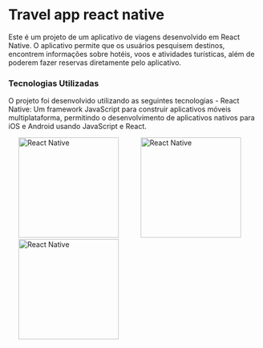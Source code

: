 # Travel app react native

<p>Este é um projeto de um aplicativo de viagens desenvolvido em React Native. O aplicativo permite que os usuários pesquisem destinos, encontrem informações sobre hotéis, voos e atividades turísticas, além de poderem fazer reservas diretamente pelo aplicativo.</p>

<h3>Tecnologias Utilizadas</h3>
<p>O projeto foi desenvolvido utilizando as seguintes tecnologias - React Native: Um framework JavaScript para construir aplicativos móveis multiplataforma, permitindo o desenvolvimento de aplicativos nativos para iOS e Android usando JavaScript e React.</p>

  <div aling="left">
    <img src="https://user-images.githubusercontent.com/96357748/223878639-9372adf9-5331-4176-94e3-e434fa460303.jpeg" width="200px alt="Made with React Native"        title="React Native" hspace="20" />
    <img src="https://user-images.githubusercontent.com/96357748/223878849-f7e6aff2-95d1-40fc-9658-00e6ca6f7ff0.jpeg" width="200px alt="Made with React Native" title="React Native" hspace="20" />
    <img src="https://user-images.githubusercontent.com/96357748/223881452-0aaa6c4a-8a7e-4f62-b105-d788121bc806.jpeg" width="200px alt="Made with React Native" title="React Native" hspace="20" /> 
  </div>

